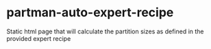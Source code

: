 # partman-auto-expert-recipe
Static html page that will calculate the partition sizes as defined in the provided expert recipe
